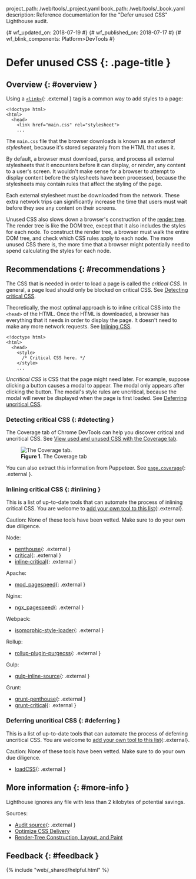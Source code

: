 project_path: /web/tools/_project.yaml
book_path: /web/tools/_book.yaml
description: Reference documentation for the "Defer unused CSS" Lighthouse audit.

{# wf_updated_on: 2018-07-19 #}
{# wf_published_on: 2018-07-17 #}
{# wf_blink_components: Platform>DevTools #}

# Defer unused CSS {: .page-title }

## Overview {: #overview }

Using a [`<link>`][link]{: .external } tag is a common way to add styles to a page:

[link]: https://developer.mozilla.org/en-US/docs/Web/HTML/Element/link

    <!doctype html>
    <html>
      <head>
        <link href="main.css" rel="stylesheet">
        ...

The `main.css` file that the browser downloads is known as an *external stylesheet*, because it's
stored separately from the HTML that uses it.

By default, a browser must download, parse, and process all external stylesheets that it
encounters before it can display, or *render*, any content to a user's screen. It wouldn't make
sense for a browser to attempt to display content before the stylesheets have been processed, because
the stylesheets may contain rules that affect the styling of the page.

Each external stylesheet must be downloaded from the network. These extra network trips can
significantly increase the time that users must wait before they see any content on their screens.

Unused CSS also slows down a browser's construction of the [render tree][render]. The render
tree is like the DOM tree, except that it also includes the styles for each node.
To construct the render tree, a browser must walk the entire DOM tree, and check which CSS rules
apply to each node. The more unused CSS there is, the more time that a browser might potentially
need to spend calculating the styles for each node.

[render]: /web/fundamentals/performance/critical-rendering-path/render-tree-construction

## Recommendations {: #recommendations }

The CSS that is needed in order to load a page is called the *critical CSS*. In general, a page
load should only be blocked on critical CSS. See [Detecting critical CSS](#detecting).

Theoretically, the most optimal approach is to inline critical CSS into the `<head>` of the HTML.
Once the HTML is downloaded, a browser has everything that it needs in order to display the page.
It doesn't need to make any more network requests. See [Inlining CSS](#inlining).

    <!doctype html>
    <html>
      <head>
        <style>
          /* Critical CSS here. */
        </style>
        ...

*Uncritical CSS* is CSS that the page might need later. For example, suppose clicking a button
causes a modal to appear. The modal only appears after clicking the button. The modal's style
rules are uncritical, because the modal will never be displayed when the page is first loaded.
See [Deferring uncritical CSS](#deferring).

### Detecting critical CSS {: #detecting }

The Coverage tab of Chrome DevTools can help you discover critical and uncritical CSS. See
[View used and unused CSS with the Coverage tab][coverage].

[coverage]: /web/tools/chrome-devtools/css/reference#coverage

<figure>
  <img src="/web/tools/chrome-devtools/css/imgs/coverage-detail.png"
       alt="The Coverage tab."/>
  <figcaption>
    <b>Figure 1</b>. The Coverage tab
  </figcaption>
</figure>

You can also extract this information from Puppeteer.
See [`page.coverage`][puppeteer]{: .external }.

[puppeteer]: https://github.com/GoogleChrome/puppeteer/blob/master/docs/api.md#pagecoverage

### Inlining critical CSS {: #inlining }

This is a list of up-to-date tools that can automate the process of inlining critical CSS.
You are welcome to [add your own tool to this list][doc]{:.external}.

[doc]: https://github.com/google/WebFundamentals/blob/master/src/content/en/tools/lighthouse/audits/unused-css.md

Caution: None of these tools have been vetted. Make sure to do your own due diligence.

Node:

* [penthouse](https://github.com/pocketjoso/penthouse){: .external }
* [critical](https://github.com/addyosmani/critical){: .external }
* [inline-critical](https://github.com/bezoerb/inline-critical){: .external }

Apache:

* [mod_pagespeed](https://github.com/apache/incubator-pagespeed-mod){: .external }

Nginx:

* [ngx_pagespeed](https://github.com/pagespeed/ngx_pagespeed){: .external }

Webpack:

* [isomorphic-style-loader](https://github.com/kriasoft/isomorphic-style-loader/){: .external }

Rollup:

* [rollup-plugin-purgecss](https://github.com/FullHuman/rollup-plugin-purgecss){: .external }

Gulp:

* [gulp-inline-source](https://github.com/fmal/gulp-inline-source){: .external }

Grunt:

* [grunt-penthouse](https://github.com/fatso83/grunt-penthouse){: .external }
* [grunt-critical](https://github.com/bezoerb/grunt-critical){: .external }

### Deferring uncritical CSS {: #deferring }

This is a list of up-to-date tools that can automate the process of deferring uncritical CSS.
You are welcome to [add your own tool to this list][doc]{:.external}.

Caution: None of these tools have been vetted. Make sure to do your own due diligence.

* [loadCSS](https://github.com/filamentgroup/loadCSS){: .external }

## More information {: #more-info }

Lighthouse ignores any file with less than 2 kilobytes of potential savings.

Sources:

* [Audit source][src]{: .external }
* [Optimize CSS Delivery](/speed/docs/insights/OptimizeCSSDelivery)
* [Render-Tree Construction, Layout, and Paint](/web/fundamentals/performance/critical-rendering-path/render-tree-construction)

[src]: https://github.com/GoogleChrome/lighthouse/blob/master/lighthouse-core/audits/byte-efficiency/unused-css-rules.js

## Feedback {: #feedback }

{% include "web/_shared/helpful.html" %}
